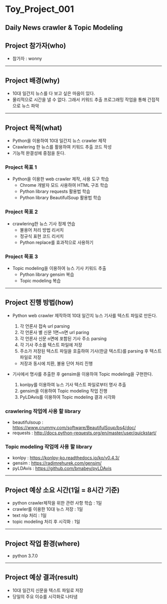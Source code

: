 Toy_Project_001
===================================

Daily News crawler & Topic Modeling
-----------------------------------

## Project 참가자(who)

* 참가자 : wonny
-----------------------------------

## Project 배경(why)

* 10대 일간지 뉴스를 다 보고 싶은 마음이 있다.
* 물리적으로 시간을 낼 수 없다. 그래서 키워드 추출 프로그래밍 작업을 통해 간접적으로 뉴스 파악
-----------------------------------

## Project 목적(what)

* Python을 이용하여 10대 일간지 뉴스 crawler 제작
* Crawlering 한 뉴스를 활용하여 키워드 추출 코드 작성
* 기능적 완결성에 중점을 둔다.

### Project 목표 1

* Python을 이용한 web crawler 제작, 사용 도구 학습
  - Chrome 개발자 모드 사용하여 HTML 구조 학습
  - Python library requests 활용법 학습
  - Python library BeautifulSoup 활용법 학습

### Project 목표 2

* crawlering한 뉴스 기사 정제 연습
  - 불용어 처리 방법 리서치
  - 정규식 표현 코드 리서치
  - Python replace를 효과적으로 사용하기

### Project 목표 3

* Topic modeling을 이용하여 뉴스 기사 키워드 추출
  - Python library gensim 복습
  - Topic modeling 복습
-----------------------------------

## Project 진행 방법(how)

* Python web crawler 제작하여 10대 일간지 뉴스 기사를 텍스트 파일로 만든다.
  1. 각 언론사 접속 url parsing
  2. 각 언론사 별 신문 1면~n면 url paring
  3. 각 언론사 신문 n면에 포함된 기사 주소 parsing
  4. 각 기사 주소를 텍스트 파일에 저장
  5. 주소가 저장된 텍스트 파일을 호출하여 기사(한글 텍스트)를 parsing 후 텍스트 파일로 저장
    - 저장과 동시에 치환, 불용 단어 처리 진행

* 기사에서 명사를 추출한 후 gensim을 이용하여 Topic modeling을 구현한다.
  1. konlpy를 이용하여 뉴스 기사 텍스트 파일로부터 명사 추출
  2. gensim을 이용하여 Topic modeling 작업 진행
  3. PyLDAvis를 이용하여 Topic modeling 결과 시각화

### crawlering 작업에 사용 할 library
* beautifulsoup : https://www.crummy.com/software/BeautifulSoup/bs4/doc/
* requests : http://docs.python-requests.org/en/master/user/quickstart/

### Topic modeling 작업에 사용 할 library
* konlpy : https://konlpy-ko.readthedocs.io/ko/v0.4.3/
* gensim : https://radimrehurek.com/gensim/
* pyLDAvis : https://github.com/bmabey/pyLDAvis
-----------------------------------

## Project 예상 소요 시간(1일 = 8시간 기준)
* python crawler제작을 위한 관련 사항 학습 : 1일
* crawler를 이용한 10대 뉴스 저장 : 1일
* text nlp 처리 : 1일
* topic modeling 처리 후 시각화 : 1일
-----------------------------------

## Project 작업 환경(where)
* python 3.7.0
-----------------------------------

## Project 예상 결과(result)
* 10대 일간지 신문을 텍스트 파일로 저장
* 당일의 주요 이슈를 시각화로 나타냄
